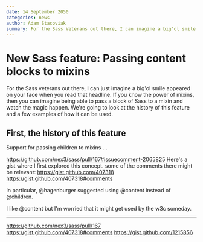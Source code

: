 ```yaml
---
date: 14 September 2050
categories: news
author: Adam Stacoviak
summary: For the Sass Veterans out there, I can imagine a big'ol smile appeared on your face when you read that headline. If you know the power of mixins, then you can imagine being able to pass a block of Sass to a mixin and watch the magic happen. We're going to look at the history of this feature and a few examples of how it can be used.
---
```


# New Sass feature: Passing content blocks to mixins

For the Sass veterans out there, I can just imagine a big'ol smile appeared on your face when you read that headline. If you know the power of mixins, then you can imagine being able to pass a block of Sass to a mixin and watch the magic happen. We're going to look at the history of this feature and a few examples of how it can be used.

## First, the history of this feature

Support for passing children to mixins ...

https://github.com/nex3/sass/pull/167#issuecomment-2065825
Here's a gist where I first explored this concept. some of the comments there might be relevant: https://gist.github.com/407318
https://gist.github.com/407318#comments

In particular, @hagenburger suggested using @content instead of @children.

I like @content but I'm worried that it might get used by the w3c someday.

---

https://github.com/nex3/sass/pull/167
https://gist.github.com/407318#comments
https://gist.github.com/1215856
